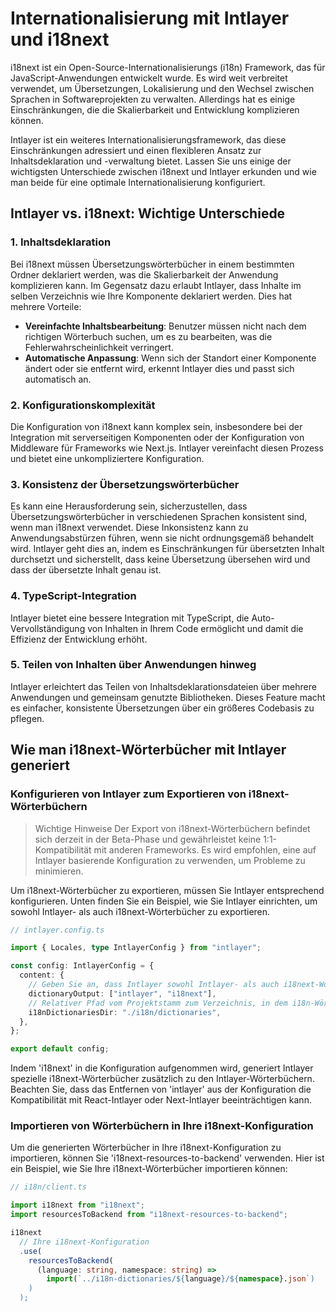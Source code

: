 # Internationalisierung mit Intlayer und i18next

i18next ist ein Open-Source-Internationalisierungs (i18n) Framework, das für JavaScript-Anwendungen entwickelt wurde. Es wird weit verbreitet verwendet, um Übersetzungen, Lokalisierung und den Wechsel zwischen Sprachen in Softwareprojekten zu verwalten. Allerdings hat es einige Einschränkungen, die die Skalierbarkeit und Entwicklung komplizieren können.

Intlayer ist ein weiteres Internationalisierungsframework, das diese Einschränkungen adressiert und einen flexibleren Ansatz zur Inhaltsdeklaration und -verwaltung bietet. Lassen Sie uns einige der wichtigsten Unterschiede zwischen i18next und Intlayer erkunden und wie man beide für eine optimale Internationalisierung konfiguriert.

## Intlayer vs. i18next: Wichtige Unterschiede

### 1. Inhaltsdeklaration

Bei i18next müssen Übersetzungswörterbücher in einem bestimmten Ordner deklariert werden, was die Skalierbarkeit der Anwendung komplizieren kann. Im Gegensatz dazu erlaubt Intlayer, dass Inhalte im selben Verzeichnis wie Ihre Komponente deklariert werden. Dies hat mehrere Vorteile:

- **Vereinfachte Inhaltsbearbeitung**: Benutzer müssen nicht nach dem richtigen Wörterbuch suchen, um es zu bearbeiten, was die Fehlerwahrscheinlichkeit verringert.
- **Automatische Anpassung**: Wenn sich der Standort einer Komponente ändert oder sie entfernt wird, erkennt Intlayer dies und passt sich automatisch an.

### 2. Konfigurationskomplexität

Die Konfiguration von i18next kann komplex sein, insbesondere bei der Integration mit serverseitigen Komponenten oder der Konfiguration von Middleware für Frameworks wie Next.js. Intlayer vereinfacht diesen Prozess und bietet eine unkompliziertere Konfiguration.

### 3. Konsistenz der Übersetzungswörterbücher

Es kann eine Herausforderung sein, sicherzustellen, dass Übersetzungswörterbücher in verschiedenen Sprachen konsistent sind, wenn man i18next verwendet. Diese Inkonsistenz kann zu Anwendungsabstürzen führen, wenn sie nicht ordnungsgemäß behandelt wird. Intlayer geht dies an, indem es Einschränkungen für übersetzten Inhalt durchsetzt und sicherstellt, dass keine Übersetzung übersehen wird und dass der übersetzte Inhalt genau ist.

### 4. TypeScript-Integration

Intlayer bietet eine bessere Integration mit TypeScript, die Auto-Vervollständigung von Inhalten in Ihrem Code ermöglicht und damit die Effizienz der Entwicklung erhöht.

### 5. Teilen von Inhalten über Anwendungen hinweg

Intlayer erleichtert das Teilen von Inhaltsdeklarationsdateien über mehrere Anwendungen und gemeinsam genutzte Bibliotheken. Dieses Feature macht es einfacher, konsistente Übersetzungen über ein größeres Codebasis zu pflegen.

## Wie man i18next-Wörterbücher mit Intlayer generiert

### Konfigurieren von Intlayer zum Exportieren von i18next-Wörterbüchern

> Wichtige Hinweise
> Der Export von i18next-Wörterbüchern befindet sich derzeit in der Beta-Phase und gewährleistet keine 1:1-Kompatibilität mit anderen Frameworks. Es wird empfohlen, eine auf Intlayer basierende Konfiguration zu verwenden, um Probleme zu minimieren.

Um i18next-Wörterbücher zu exportieren, müssen Sie Intlayer entsprechend konfigurieren. Unten finden Sie ein Beispiel, wie Sie Intlayer einrichten, um sowohl Intlayer- als auch i18next-Wörterbücher zu exportieren.

```typescript
// intlayer.config.ts

import { Locales, type IntlayerConfig } from "intlayer";

const config: IntlayerConfig = {
  content: {
    // Geben Sie an, dass Intlayer sowohl Intlayer- als auch i18next-Wörterbücher exportiert
    dictionaryOutput: ["intlayer", "i18next"],
    // Relativer Pfad vom Projektstamm zum Verzeichnis, in dem i18n-Wörterbücher exportiert werden
    i18nDictionariesDir: "./i18n/dictionaries",
  },
};

export default config;
```

Indem 'i18next' in die Konfiguration aufgenommen wird, generiert Intlayer spezielle i18next-Wörterbücher zusätzlich zu den Intlayer-Wörterbüchern. Beachten Sie, dass das Entfernen von 'intlayer' aus der Konfiguration die Kompatibilität mit React-Intlayer oder Next-Intlayer beeinträchtigen kann.

### Importieren von Wörterbüchern in Ihre i18next-Konfiguration

Um die generierten Wörterbücher in Ihre i18next-Konfiguration zu importieren, können Sie 'i18next-resources-to-backend' verwenden. Hier ist ein Beispiel, wie Sie Ihre i18next-Wörterbücher importieren können:

```typescript
// i18n/client.ts

import i18next from "i18next";
import resourcesToBackend from "i18next-resources-to-backend";

i18next
  // Ihre i18next-Konfiguration
  .use(
    resourcesToBackend(
      (language: string, namespace: string) =>
        import(`../i18n-dictionaries/${language}/${namespace}.json`)
    )
  );
```

